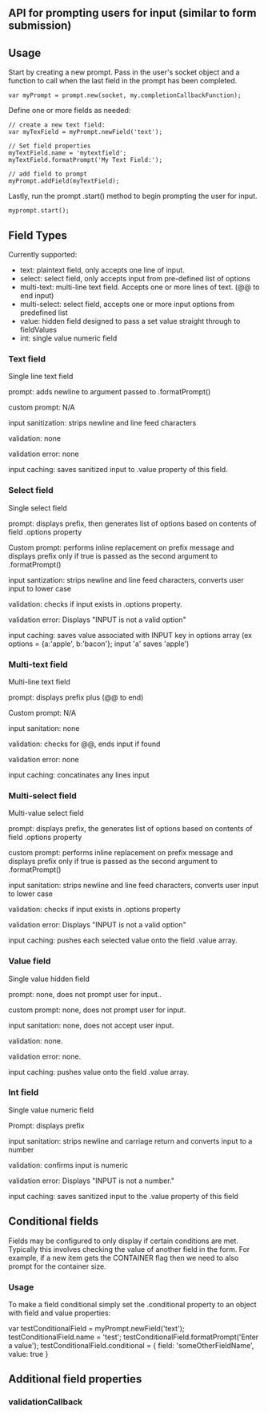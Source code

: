## API for prompting users for input (similar to form submission)


## Usage

  Start by creating a new prompt. Pass in the user's socket object and a function to call when the last field in the prompt has been completed.

    var myPrompt = prompt.new(socket, my.completionCallbackFunction);


  Define one or more fields as needed:

    // create a new text field:
    var myTexField = myPrompt.newField('text');

    // Set field properties
    myTextField.name = 'mytextfield';
    myTextField.formatPrompt('My Text Field:');

    // add field to prompt
    myPrompt.addField(myTextField);

  Lastly, run the prompt .start() method to begin prompting the user for input.

    myprompt.start();


## Field Types

Currently supported:

  - text: plaintext field, only accepts one line of input.
  - select: select field, only accepts input from pre-defined list of options
  - multi-text: multi-line text field. Accepts one or more lines of text. (@@ to end input)
  - multi-select: select field, accepts one or more input options from predefined list
  - value: hidden field designed to pass a set value straight through to fieldValues
  - int: single value numeric field

### Text field
Single line text field

prompt: adds newline to argument passed to .formatPrompt()

custom prompt: N/A

input sanitization: strips newline and line feed characters

validation: none

validation error: none

input caching: saves sanitized input to .value property of this field.

### Select field
Single select field

prompt: displays prefix, then generates list of options based on contents of field .options property

Custom prompt: performs inline replacement on prefix message and displays prefix only if true is passed as the second argument to .formatPrompt()

input santization: strips newline and line feed characters, converts user input to lower case

validation: checks if input exists in .options property.

validation error: Displays "INPUT is not a valid option"

input caching: saves value associated with INPUT key in options array (ex options = {a:'apple', b:'bacon'}; input 'a' saves 'apple')


### Multi-text field
Multi-line text field

prompt: displays prefix plus (@@ to end)

Custom prompt: N/A

input sanitation: none

validation: checks for @@, ends input if found

validation error: none

input caching: concatinates any lines input


### Multi-select field
Multi-value select field

prompt: displays prefix, the generates list of options based on contents of field .options property

custom prompt: performs inline replacement on prefix message and displays prefix only if true is passed as the second argument to .formatPrompt()

input sanitation: strips newline and line feed characters, converts user input to lower case

validation: checks if input exists in .options property

validation error: Displays "INPUT is not a valid option"

input caching: pushes each selected value onto the field .value array.

### Value field
Single value hidden field

prompt: none, does not prompt user for input..

custom prompt: none, does not prompt user for input.

input sanitation: none, does not accept user input.

validation: none.

validation error: none.

input caching: pushes value onto the field .value array.

### Int field
Single value numeric field

Prompt: displays prefix

input sanitation: strips newline and carriage return and converts input to a number

validation: confirms input is numeric

validation error: Displays "INPUT is not a number."

input caching: saves sanitized input to the .value property of this field


## Conditional fields

Fields may be configured to only display if certain conditions are met. Typically this involves checking the value
of another field in the form. For example, if a new item gets the CONTAINER flag then we need to also prompt for the
container size.

### Usage

To make a field conditional simply set the .conditional property to an object with field and value properties:

var testConditionalField = myPrompt.newField('text');
testConditionalField.name = 'test';
testConditionalField.formatPrompt('Enter a value');
testConditionalField.conditional = {
  field: 'someOtherFieldName',
  value: true
}

## Additional field properties

### validationCallback


